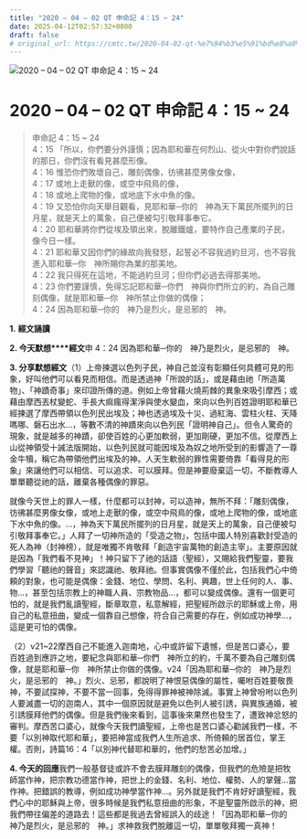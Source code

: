 ```yaml
---
title: "2020 – 04 – 02 QT 申命記 4：15 ~ 24"
date: 2025-04-12T02:57:32+0800
draft: false
# original_url: https://cmtc.tw/2020-04-02-qt-%e7%94%b3%e5%91%bd%e8%a8%98-4%ef%bc%9a15-24
---
```


![2020 – 04 – 02 QT 申命記 4：15 ~ 24](/images/qt.jpg   "2020 – 04 – 02 QT 申命記 4：15 ~ 24")

# 2020 – 04 – 02 QT 申命記 4：15 ~ 24

> 申命記 4：15 ~ 24  
> 4：15 「所以，你們要分外謹慎；因為耶和華在何烈山、從火中對你們說話的那日，你們沒有看見甚麼形像。  
> 4：16 惟恐你們敗壞自己，雕刻偶像，彷彿甚麼男像女像，  
> 4：17 或地上走獸的像，或空中飛鳥的像，  
> 4：18 或地上爬物的像，或地底下水中魚的像。  
> 4：19 又恐怕你向天舉目觀看，見耶和華─你的　神為天下萬民所擺列的日月星，就是天上的萬象，自己便被勾引敬拜事奉它。  
> 4：20 耶和華將你們從埃及領出來，脫離鐵爐，要特作自己產業的子民，像今日一樣。  
> 4：21 耶和華又因你們的緣故向我發怒，起誓必不容我過約旦河，也不容我進入耶和華─你　神所賜你為業的那美地。  
> 4：22 我只得死在這地，不能過約旦河；但你們必過去得那美地。  
> 4：23 你們要謹慎，免得忘記耶和華─你們　神與你們所立的約，為自己雕刻偶像，就是耶和華─你　神所禁止你做的偶像；  
> 4：24 因為耶和華─你的　神乃是烈火，是忌邪的　神。

**1.** **經文誦讀**

**2. 今天默想****經文**申 4：24 因為耶和華─你的　神乃是烈火，是忌邪的　神。

**3. 分享默想經文**（1）上帝揀選以色列子民，神自己並沒有彰顯任何具體可見的形象，好叫他們可以看見而相信。而是透過神「所說的話」，或是藉由祂「所造萬物」、「神蹟奇事」來印證所傳的道。例如上帝曾藉火燒荊棘的異象來吸引摩西；或藉由摩西丟杖變蛇、手長大痲瘋得潔淨與使水變血，來向以色列百姓證明耶和華已經揀選了摩西帶領以色列民出埃及；神也透過埃及十災、過紅海、雲柱火柱、天降嗎哪、磐石出水…，等數不清的神蹟來向以色列民「證明神自己」。但令人驚奇的現象，就是越多的神蹟，卻使百姓的心更加軟弱，更加剛硬，更加不信。從摩西上山從神領受十誡法版開始，以色列民就可能因埃及為奴之地所受到的影響造了一尊金牛犢，稱它為帶領他們出埃及的神。人天生軟弱的罪性需要倚靠「看得見的形象」來讓他們可以相信、可以追求、可以膜拜。但是神要廢棄這一切，不斷教導人單單聽從祂的話，離棄各種偶像的罪惡。

就像今天世上的罪人一樣，什麼都可以封神，可以造神，無所不拜：「雕刻偶像，彷彿甚麼男像女像，或地上走獸的像，或空中飛鳥的像，或地上爬物的像，或地底下水中魚的像。…，神為天下萬民所擺列的日月星，就是天上的萬象，自己便被勾引敬拜事奉它。」人拜了一切神所造的「受造之物」，包括中國人特別喜歡封受造的死人為神（封神榜），就是唯獨不肯敬拜「創造宇宙萬物的創造主宰」。主要原因就是因為「我們看不見神」！神只留下了祂的話語（聖經），又賜給我們聖靈，要我們學習「聽祂的聲音」來認識祂、敬拜祂。但事實偶像不僅於此，包括我們心中倚頼的對象，也可能是偶像：金錢、地位、學問、名利、興趣，世上任何的人、事、物…，甚至包括宗教上的神職人員、宗教物品…，都可以變成偶像。還有一個更可怕的，就是我們亂讀聖經，斷章取意，私意解經，把聖經所啟示的耶穌或上帝，用自己的私意扭曲，變成一個靠自己想像，符合自己需要的存在，例如成功神學…，這是更可怕的偶像。

（2）v21~22摩西自己不能進入迦南地，心中或許留下遺憾，但是苦口婆心，要百姓過到應許之地，要紀念與耶和華─你們　神所立的約，千萬不要為自己雕刻偶像，就是耶和華─你　神所禁止你做的偶像。v24「因為耶和華─你的　神乃是烈火，是忌邪的　神。」烈火、忌邪，都說明了神恨惡偶像的屬性，囑咐百姓要敬畏神，不要試探神，不要不當一回事，免得得罪神被神除滅。事實上神曾吩咐以色列人要滅盡一切的迦南人，其中一個原因就是避免以色列人被引誘，與異族通婚，被引誘膜拜他們的偶像。但是我們後來看到，這事後來果然也發生了，遭致神忿怒的審判。摩西苦口婆心，就像今天我們讀聖經，上帝也是苦口婆心勸誡我們一樣，不要「以別神取代耶和華」，要把神當成我們人生所追求、所倚頼的居首位，掌王權。否則，詩篇16：4「以別神代替耶和華的，他們的愁苦必加增。」

**4. 今天的回應**我們一般基督徒或許不會去膜拜雕刻的偶像，但我們的危險是把牧師當作神，把宗教功德當作神，把世上的金錢、名利、地位、權勢、人的掌聲…當作神。把錯誤的教導，例如成功神學當作神…。另外就是我們不肯好好讀聖經，我們心中的耶穌與上帝，很多時候是我們私意扭曲的形象，不是聖靈所啟示的神，把我們帶往偏差的道路去！這些都是我過去曾經誤入的歧途！「因為耶和華─你的　神乃是烈火，是忌邪的　神。」求神救我們脫離這一切，單單敬拜獨一真神！